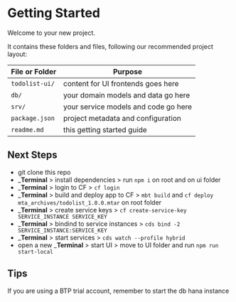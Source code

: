 # Getting Started

Welcome to your new project.

It contains these folders and files, following our recommended project layout:

File or Folder | Purpose
---------|----------
`todolist-ui/` | content for UI frontends goes here
`db/` | your domain models and data go here
`srv/` | your service models and code go here
`package.json` | project metadata and configuration
`readme.md` | this getting started guide


## Next Steps

- git clone this repo
- _**Terminal** > install dependencies > run `npm i` on root and on ui folder
- _**Terminal** > login to CF > `cf login`
- _**Terminal** > build and deploy app to CF > `mbt build` and `cf deploy mta_archives/todolist_1.0.0.mtar` on root folder
- _**Terminal** > create service keys > `cf create-service-key SERVICE_INSTANCE SERVICE_KEY`
- _**Terminal** > bindind to service instances > `cds bind -2 SERVICE_INSTANCE:SERVICE_KEY`
- _**Terminal** > start services > `cds watch --profile hybrid` 
- open a new _**Terminal** > start UI >  move to UI folder and run `npm run start-local`


## Tips
If you are using a BTP trial account, remember to start the db hana instance 